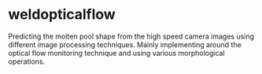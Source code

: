 # weldopticalflow
Predicting the molten pool shape from the high speed camera images using different image processing techniques. Mainly implementing around the optical flow monitoring technique and using various morphological operations.
